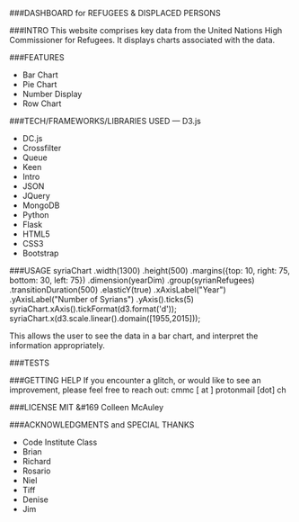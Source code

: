 ###DASHBOARD for REFUGEES & DISPLACED PERSONS

###INTRO
This website comprises key data from the United Nations High Commissioner for Refugees.
It displays charts associated with the data.

###FEATURES
- Bar Chart
- Pie Chart 
- Number Display
- Row Chart


###TECH/FRAMEWORKS/LIBRARIES USED
— D3.js
- DC.js
- Crossfilter
- Queue
- Keen 
- Intro
- JSON
- JQuery
- MongoDB
- Python
- Flask
- HTML5
- CSS3
- Bootstrap


###USAGE
    syriaChart
       .width(1300)
       .height(500)
       .margins({top: 10, right: 75, bottom: 30, left: 75})
       .dimension(yearDim)
       .group(syrianRefugees)
       .transitionDuration(500)
       .elasticY(true)
       .xAxisLabel("Year")
       .yAxisLabel("Number of Syrians")
       .yAxis().ticks(5)
    syriaChart.xAxis().tickFormat(d3.format('d'));
    syriaChart.x(d3.scale.linear().domain([1955,2015]));
   
This allows the user to see the data in a bar chart, and interpret the
   information appropriately.
   

###TESTS

###GETTING HELP
If you encounter a glitch, or would like to see an improvement, please feel free to reach out: cmmc [ at ] protonmail [dot] ch 

###LICENSE
MIT &#169 Colleen McAuley

###ACKNOWLEDGMENTS and SPECIAL THANKS
- Code Institute Class
- Brian
- Richard
- Rosario
- Niel
- Tiff
- Denise
- Jim




